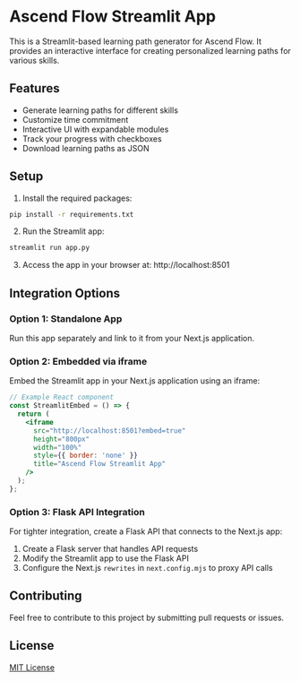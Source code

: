 # Ascend Flow Streamlit App

This is a Streamlit-based learning path generator for Ascend Flow. It provides an interactive interface for creating personalized learning paths for various skills.

## Features

- Generate learning paths for different skills
- Customize time commitment
- Interactive UI with expandable modules
- Track your progress with checkboxes
- Download learning paths as JSON

## Setup

1. Install the required packages:

```bash
pip install -r requirements.txt
```

2. Run the Streamlit app:

```bash
streamlit run app.py
```

3. Access the app in your browser at:
   http://localhost:8501

## Integration Options

### Option 1: Standalone App
Run this app separately and link to it from your Next.js application.

### Option 2: Embedded via iframe
Embed the Streamlit app in your Next.js application using an iframe:

```jsx
// Example React component
const StreamlitEmbed = () => {
  return (
    <iframe
      src="http://localhost:8501?embed=true"
      height="800px"
      width="100%"
      style={{ border: 'none' }}
      title="Ascend Flow Streamlit App"
    />
  );
};
```

### Option 3: Flask API Integration
For tighter integration, create a Flask API that connects to the Next.js app:

1. Create a Flask server that handles API requests
2. Modify the Streamlit app to use the Flask API
3. Configure the Next.js `rewrites` in `next.config.mjs` to proxy API calls

## Contributing

Feel free to contribute to this project by submitting pull requests or issues.

## License

[MIT License](LICENSE) 